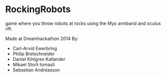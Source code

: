 RockingRobots
=============

game where you throw robots at rocks using the Myo armband and oculus rift.

Made at Dreamhackathon 2014 By: 

* Carl-Arvid Ewerbring
* Philip Bretschneider
* Daniel Kihlgren Kallander
* Mikael Storli tomasli
* Sebastian Andréasson
